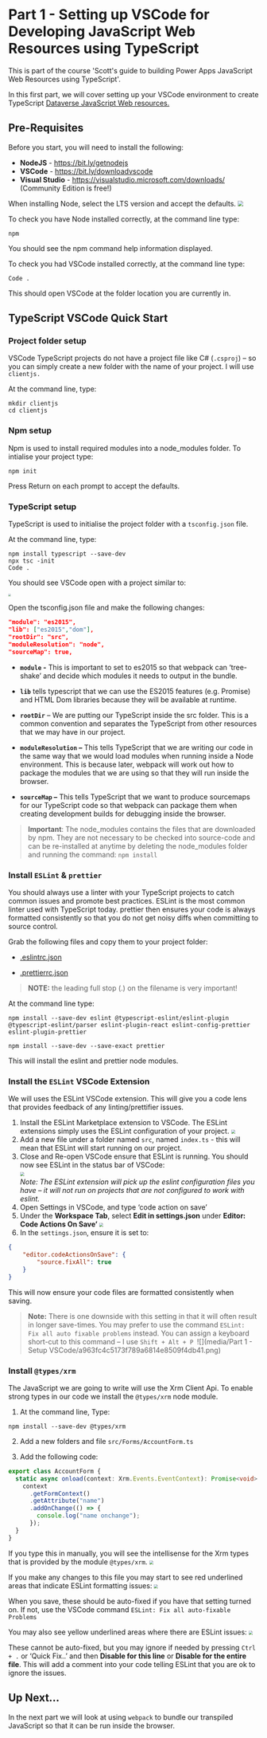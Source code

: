 # Part 1 - Setting up VSCode for Developing JavaScript Web Resources using TypeScript

This is part of the course 'Scott's guide to building Power Apps JavaScript Web Resources using TypeScript'.

In this first part, we will cover setting up your VSCode environment to create TypeScript [Dataverse JavaScript Web resources.](https://docs.microsoft.com/en-us/powerapps/developer/model-driven-apps/web-resources)

## Pre-Requisites

Before you start, you will need to install the following:

-   **NodeJS** - <https://bit.ly/getnodejs>
-   **VSCode** - <https://bit.ly/downloadvscode>
-   **Visual Studio** - <https://visualstudio.microsoft.com/downloads/> (Community Edition is free!)

When installing Node, select the LTS version and accept the defaults.
<img src="media/Part 1 - Setup VSCode/c85dffc07d60c8a9603622b7e19f0dea.png" style="zoom:67%;" />

To check you have Node installed correctly, at the command line type:

```shell
npm
```

You should see the npm command help information displayed.

To check you had VSCode installed correctly, at the command line type:

```shell
Code .
```

This should open VSCode at the folder location you are currently in.

## TypeScript VSCode Quick Start

### Project folder setup

VSCode TypeScript projects do not have a project file like C\# (`.csproj`) – so
you can simply create a new folder with the name of your project. I will use
`clientjs.`

At the command line, type:

```shell
mkdir clientjs
cd clientjs
```

### Npm setup

Npm is used to install required modules into a node_modules folder. To intialise
your project type:

```shell
npm init
```

Press Return on each prompt to accept the defaults.

### TypeScript setup

TypeScript is used to initialise the project folder with a `tsconfig.json` file.

At the command line, type:

```shell
npm install typescript --save-dev
npx tsc -init
Code .
```

You should see VSCode open with a project similar to:

**<img src="media/Part 1 - Setup VSCode/14cc9ffc59cf01445c260de0d1316cbf.png" style="zoom: 33%;" />**

Open the tsconfig.json file and make the following changes:

```json
"module": "es2015",
"lib": ["es2015","dom"],  
"rootDir": "src",
"moduleResolution": "node",
"sourceMap": true,  
```

-   **`module` -** This is important to set to es2015 so that webpack can
    ‘tree-shake’ and decide which modules it needs to output in the bundle.

-   **`lib`** tells typescript that we can use the ES2015 features (e.g. Promise)
    and HTML Dom libraries because they will be available at runtime.

-   **`rootDir`** – We are putting our TypeScript inside the src folder. This is a
    common convention and separates the TypeScript from other resources that we
    may have in our project.

-   **`moduleResolution` –** This tells TypeScript that we are writing our code in
    the same way that we would load modules when running inside a Node
    environment. This is because later, webpack will work out how to package the
    modules that we are using so that they will run inside the browser.

-   **`sourceMap` –** This tells TypeScript that we want to produce sourcemaps for
    our TypeScript code so that webpack can package them when creating
    development builds for debugging inside the browser.

>   **Important**: The node_modules contains the files that are downloaded by
>   npm. They are not necessary to be checked into source-code and can be
>   re-installed at anytime by deleting the node_modules folder and running the
>   command: `npm install`

### Install `ESLint` & `prettier`

You should always use a linter with your TypeScript projects to catch common
issues and promote best practices. ESLint is the most common linter used with
TypeScript today. prettier then ensures your code is always formatted
consistently so that you do not get noisy diffs when committing to source
control.

Grab the following files and copy them to your project folder:

-   [.eslintrc.json](https://raw.githubusercontent.com/scottdurow/dataverse-jswebresource-template/master/.eslintrc.json)

-   [.prettierrc.json](https://raw.githubusercontent.com/scottdurow/dataverse-jswebresource-template/master/.prettierrc.json)

>   **NOTE:** the leading full stop (.) on the filename is very important!

At the command line type:

```shell
npm install --save-dev eslint @typescript-eslint/eslint-plugin @typescript-eslint/parser eslint-plugin-react eslint-config-prettier eslint-plugin-prettier

npm install --save-dev --save-exact prettier
```

This will install the eslint and prettier node modules.

### Install the `ESLint` VSCode Extension

We will uses the ESLint VSCode extension. This will give you a code lens that
provides feedback of any linting/prettifier issues.

1. Install the ESLint Marketplace extension to VSCode. The ESLint extensions
   simply uses the ESLint configuration of your project.
   <img src="media/Part 1 - Setup VSCode/6436517ce7e84bbd405c017843009e9a.png" style="zoom:50%;" />
2. Add a new file under a folder named `src`, named `index.ts` - this will mean that ESLint will start running on our project.
3. Close and Re-open VSCode ensure that ESLint is running. You should now see
   ESLint in the status bar of VSCode:  
   <img src="media/Part 1 - Setup VSCode/69b04ab5ead6d00fa0b19b30bf7b7de3.png" style="zoom:50%;" />  
   *Note: The ESLint extension will pick up the eslint configuration files you
   have – it will not run on projects that are not configured to work with
   eslint.*
4. Open Settings in VSCode, and type ‘code action on save’
5. Under the **Workspace Tab**, select **Edit in settings.json** under **Editor: Code Actions On Save’**
   <img src="media/Part 1 - Setup VSCode/fb2dab9465e077f5beaefdf4b3979e00.png" style="zoom:50%;" />
6. In the `settings.json`, ensure it is set to:

```json
{
    "editor.codeActionsOnSave": {
        "source.fixAll": true
    }
}
```

This will now ensure your code files are formatted consistently when saving.

>   **Note:** There is one downside with this setting in that it will often
>   result in longer save-times. You may prefer to use the command `ESLint: Fix
>   all auto fixable problems` instead. You can assign a keyboard short-cut to
>   this command – I use `Shift + Alt + P
>   `![](media/Part 1 - Setup VSCode/a963fc4c5173f789a6814e8509f4db41.png)

### Install `@types/xrm`

The JavaScript we are going to write will use the Xrm Client Api. To enable
strong types in our code we install the `@types/xrm` node module.

1. At the command line, Type:

```shell
npm install --save-dev @types/xrm
```

2. Add a new folders and file `src/Forms/AccountForm.ts`

3. Add the following code:

```typescript
export class AccountForm {
  static async onload(context: Xrm.Events.EventContext): Promise<void> {
    context
      .getFormContext()
      .getAttribute("name")
      .addOnChange(() => {
        console.log("name onchange");
      });
  }
}
```

If you type this in manually, you will see the intellisense for the Xrm types
that is provided by the module `@types/xrm`. 
<img src="media/Part 1 - Setup VSCode/fa7db755ef5f0c85ac9c39961ded15d9-1621038041728.png" style="zoom:50%;" />

If you make any changes to this file you may start to see red underlined areas
that indicate ESLint formatting issues:
<img src="media/Part 1 - Setup VSCode/a5877389423c4d374c24316677dd3ad7.png" style="zoom:50%;" />

When you save, these should be auto-fixed if you have that setting turned on. If
not, use the VSCode command `ESLint: Fix all auto-fixable Problems`

You may also see yellow underlined areas where there are ESLint issues:
<img src="media/Part 1 - Setup VSCode/12b220574659a831a19cd4ce27f1721b.png" style="zoom:50%;" />

These cannot be auto-fixed, but you may ignore if needed by pressing `Ctrl + .`
or ‘Quick Fix..’ and then **Disable for this line** or **Disable for the entire
file**. This will add a comment into your code telling ESLint that you are ok to
ignore the issues.

## Up Next...

In the next part we will look at using `webpack` to bundle our transpiled JavaScript so that it can be run inside the browser.

